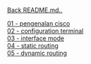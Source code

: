 <a href="../../README.md">Back README.md..</a>

<a href="01 - pengenalan cisco.md">01 - pengenalan cisco</a><br>
<a href="02 - configuration terminal.md">02 - configuration terminal</a><br>
<a href="03 - interface mode.md">03 - interface mode</a><br>
<a href="04 - static routing.md">04 - static routing</a><br>
<a href="05 - dynamic routing.md">05 - dynamic routing</a><br>